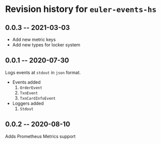# Revision history for `euler-events-hs`

## 0.0.3 -- 2021-03-03

* Add new metric keys
* Add new types for locker system
## 0.0.1 -- 2020-07-30

Logs events at `stdout` in `json` format.

* Events added
  1. `OrderEvent`
  2. `TxnEvent`
  3. `TxnCardInfoEvent`
* Loggers added
  1. `Stdout`

## 0.0.2 -- 2020-08-10
Adds Prometheus Metrics support

